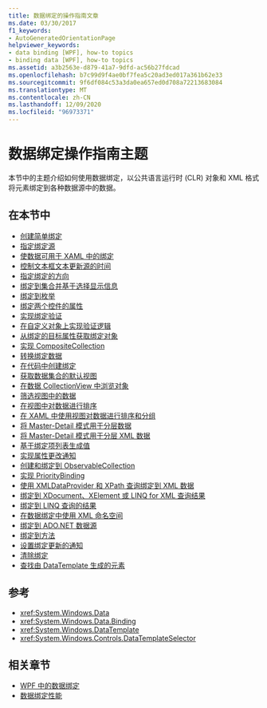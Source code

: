 ```yaml
---
title: 数据绑定的操作指南文章
ms.date: 03/30/2017
f1_keywords:
- AutoGeneratedOrientationPage
helpviewer_keywords:
- data binding [WPF], how-to topics
- binding data [WPF], how-to topics
ms.assetid: a3b2563e-d879-41a7-9dfd-ac56b27fdcad
ms.openlocfilehash: b7c99d9f4ae0bf7fea5c20ad3ed017a361b62e33
ms.sourcegitcommit: 9f6df084c53a3da0ea657ed0d708a72213683084
ms.translationtype: MT
ms.contentlocale: zh-CN
ms.lasthandoff: 12/09/2020
ms.locfileid: "96973371"
---
```

# <a name="data-binding-how-to-topics"></a>数据绑定操作指南主题

本节中的主题介绍如何使用数据绑定，以公共语言运行时 (CLR) 对象和 XML 格式将元素绑定到各种数据源中的数据。

## <a name="in-this-section"></a>在本节中

- [创建简单绑定](how-to-create-a-simple-binding.md)
- [指定绑定源](how-to-specify-the-binding-source.md)
- [使数据可用于 XAML 中的绑定](how-to-make-data-available-for-binding-in-xaml.md)
- [控制文本框文本更新源的时间](how-to-control-when-the-textbox-text-updates-the-source.md)
- [指定绑定的方向](how-to-specify-the-direction-of-the-binding.md)
- [绑定到集合并基于选择显示信息](how-to-bind-to-a-collection-and-display-information-based-on-selection.md)
- [绑定到枚举](how-to-bind-to-an-enumeration.md)
- [绑定两个控件的属性](how-to-bind-the-properties-of-two-controls.md)
- [实现绑定验证](how-to-implement-binding-validation.md)
- [在自定义对象上实现验证逻辑](how-to-implement-validation-logic-on-custom-objects.md)
- [从绑定的目标属性获取绑定对象](how-to-get-the-binding-object-from-a-bound-target-property.md)
- [实现 CompositeCollection](how-to-implement-a-compositecollection.md)
- [转换绑定数据](how-to-convert-bound-data.md)
- [在代码中创建绑定](how-to-create-a-binding-in-code.md)
- [获取数据集合的默认视图](how-to-get-the-default-view-of-a-data-collection.md)
- [在数据 CollectionView 中浏览对象](how-to-navigate-through-the-objects-in-a-data-collectionview.md)
- [筛选视图中的数据](how-to-filter-data-in-a-view.md)
- [在视图中对数据进行排序](how-to-sort-data-in-a-view.md)
- [在 XAML 中使用视图对数据进行排序和分组](how-to-sort-and-group-data-using-a-view-in-xaml.md)
- [将 Master-Detail 模式用于分层数据](how-to-use-the-master-detail-pattern-with-hierarchical-data.md)
- [将 Master-Detail 模式用于分层 XML 数据](how-to-use-the-master-detail-pattern-with-hierarchical-xml-data.md)
- [基于绑定项列表生成值](how-to-produce-a-value-based-on-a-list-of-bound-items.md)
- [实现属性更改通知](how-to-implement-property-change-notification.md)
- [创建和绑定到 ObservableCollection](how-to-create-and-bind-to-an-observablecollection.md)
- [实现 PriorityBinding](how-to-implement-prioritybinding.md)
- [使用 XMLDataProvider 和 XPath 查询绑定到 XML 数据](how-to-bind-to-xml-data-using-an-xmldataprovider-and-xpath-queries.md)
- [绑定到 XDocument、XElement 或 LINQ for XML 查询结果](how-to-bind-to-xdocument-xelement-or-linq-for-xml-query-results.md)
- [绑定到 LINQ 查询的结果](how-to-bind-to-the-results-of-a-linq-query.md)
- [在数据绑定中使用 XML 命名空间](how-to-use-xml-namespaces-in-data-binding.md)
- [绑定到 ADO.NET 数据源](how-to-bind-to-an-ado-net-data-source.md)
- [绑定到方法](how-to-bind-to-a-method.md)
- [设置绑定更新的通知](how-to-set-up-notification-of-binding-updates.md)
- [清除绑定](how-to-clear-bindings.md)
- [查找由 DataTemplate 生成的元素](how-to-find-datatemplate-generated-elements.md)

## <a name="reference"></a>参考

- <xref:System.Windows.Data>
- <xref:System.Windows.Data.Binding>
- <xref:System.Windows.DataTemplate>
- <xref:System.Windows.Controls.DataTemplateSelector>

## <a name="related-sections"></a>相关章节

- [WPF 中的数据绑定](/dotnet/desktop-wpf/data/data-binding-overview)
- [数据绑定性能](../advanced/optimizing-performance-data-binding.md)
